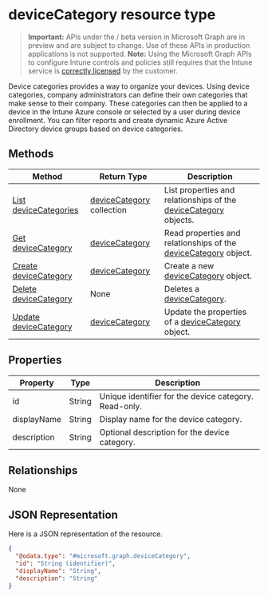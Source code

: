 ﻿# deviceCategory resource type

> **Important:** APIs under the / beta version in Microsoft Graph are in preview and are subject to change. Use of these APIs in production applications is not supported.
> **Note:** Using the Microsoft Graph APIs to configure Intune controls and policies still requires that the Intune service is [correctly licensed](https://go.microsoft.com/fwlink/?linkid=839381) by the customer.

Device categories provides a way to organize your devices. Using device categories, company administrators can define their own categories that make sense to their company. These categories can then be applied to a device in the Intune Azure console or selected by a user during device enrollment. You can filter reports and create dynamic Azure Active Directory device groups based on device categories.
## Methods
|Method|Return Type|Description|
|---|---|---|
|[List deviceCategories](../api/intune_onboarding_devicecategory_list.md)|[deviceCategory](../resources/intune_onboarding_devicecategory.md) collection|List properties and relationships of the [deviceCategory](../resources/intune_onboarding_devicecategory.md) objects.|
|[Get deviceCategory](../api/intune_onboarding_devicecategory_get.md)|[deviceCategory](../resources/intune_onboarding_devicecategory.md)|Read properties and relationships of the [deviceCategory](../resources/intune_onboarding_devicecategory.md) object.|
|[Create deviceCategory](../api/intune_onboarding_devicecategory_create.md)|[deviceCategory](../resources/intune_onboarding_devicecategory.md)|Create a new [deviceCategory](../resources/intune_onboarding_devicecategory.md) object.|
|[Delete deviceCategory](../api/intune_onboarding_devicecategory_delete.md)|None|Deletes a [deviceCategory](../resources/intune_onboarding_devicecategory.md).|
|[Update deviceCategory](../api/intune_onboarding_devicecategory_update.md)|[deviceCategory](../resources/intune_onboarding_devicecategory.md)|Update the properties of a [deviceCategory](../resources/intune_onboarding_devicecategory.md) object.|

## Properties
|Property|Type|Description|
|---|---|---|
|id|String|Unique identifier for the device category. Read-only.|
|displayName|String|Display name for the device category.|
|description|String|Optional description for the device category.|

## Relationships
None
## JSON Representation
Here is a JSON representation of the resource.
<!-- {
  "blockType": "resource",
  "keyProperty": "id",
  "@odata.type": "microsoft.graph.deviceCategory"
}
-->
```json
{
  "@odata.type": "#microsoft.graph.deviceCategory",
  "id": "String (identifier)",
  "displayName": "String",
  "description": "String"
}
```



